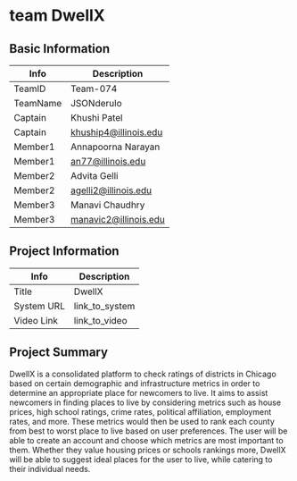 # team DwellX


## Basic Information

|   Info      |        Description     |
| ----------- | ---------------------- |
| TeamID      |        Team-074        |
| TeamName    |       JSONderulo       |
| Captain     |      Khushi Patel      |
| Captain     | khuship4@illinois.edu  |
| Member1     |   Annapoorna Narayan   |
| Member1     |    an77@illinois.edu   |
| Member2     |      Advita Gelli      |
| Member2     |  agelli2@illinois.edu  |
| Member3     |     Manavi Chaudhry    |
| Member3     |  manavic2@illinois.edu |

## Project Information

|   Info      |        Description     |
| ----------- | ---------------------- |
|  Title      |          DwellX        |
| System URL  |      link_to_system    |
| Video Link  |      link_to_video     |

## Project Summary

DwellX is a consolidated platform to check ratings of districts in Chicago based on certain demographic and infrastructure metrics in order to determine an appropriate place for newcomers to live. It aims to assist newcomers in finding places to live by considering metrics such as house prices, high school ratings, crime rates, political affiliation, employment rates, and more. These metrics would then be used to rank each county from best to worst place to live based on user preferences.
The user will be able to create an account and choose which metrics are most important to them. Whether they value housing prices or schools rankings more, DwellX will be able to suggest ideal places for the user to live, while catering to their individual needs. 


